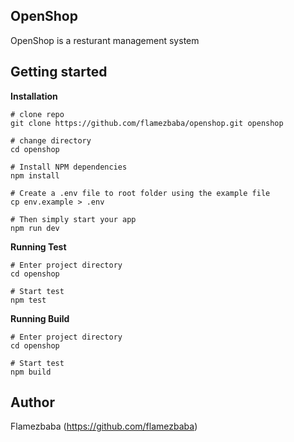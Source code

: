 ## OpenShop
OpenShop is a resturant management system

## Getting started
<b>Installation</b>
```
# clone repo
git clone https://github.com/flamezbaba/openshop.git openshop

# change directory
cd openshop

# Install NPM dependencies
npm install

# Create a .env file to root folder using the example file
cp env.example > .env

# Then simply start your app
npm run dev

```

<b>Running Test</b>
```
# Enter project directory
cd openshop

# Start test
npm test
```

<b>Running Build</b>
```
# Enter project directory
cd openshop

# Start test
npm build

```

## Author
Flamezbaba (https://github.com/flamezbaba)

